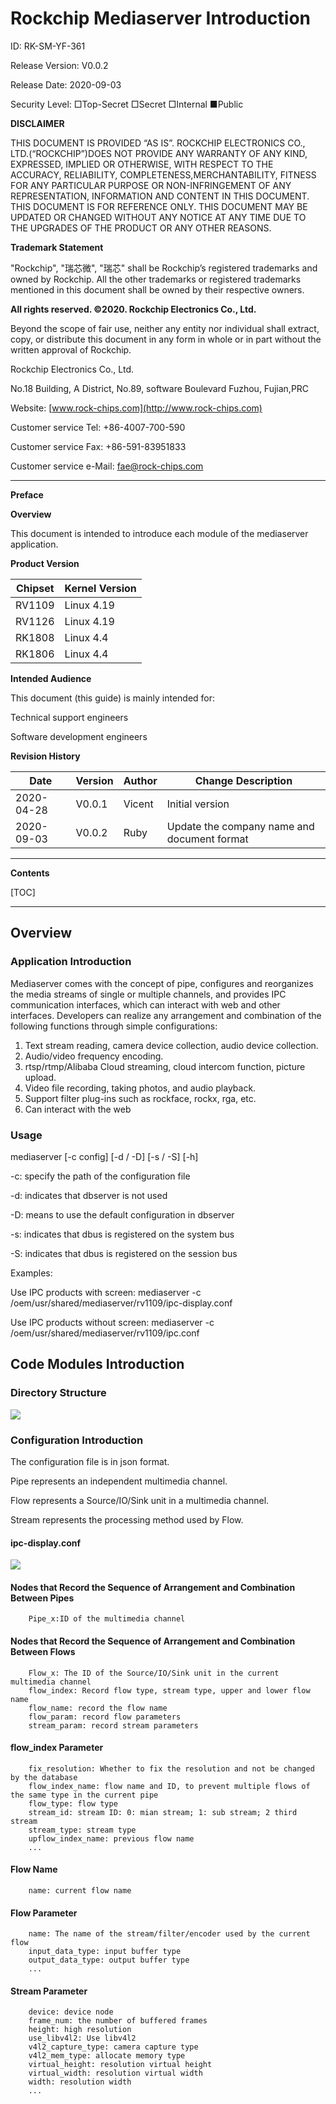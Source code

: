 # Rockchip Mediaserver Introduction

ID: RK-SM-YF-361

Release Version: V0.0.2

Release Date: 2020-09-03

Security Level: □Top-Secret   □Secret   □Internal   ■Public

**DISCLAIMER**

THIS DOCUMENT IS PROVIDED “AS IS”. ROCKCHIP ELECTRONICS CO., LTD.(“ROCKCHIP”)DOES NOT PROVIDE ANY WARRANTY OF ANY KIND, EXPRESSED, IMPLIED OR OTHERWISE, WITH RESPECT TO THE ACCURACY, RELIABILITY, COMPLETENESS,MERCHANTABILITY, FITNESS FOR ANY PARTICULAR PURPOSE OR NON-INFRINGEMENT OF ANY REPRESENTATION, INFORMATION AND CONTENT IN THIS DOCUMENT. THIS DOCUMENT IS FOR REFERENCE ONLY. THIS DOCUMENT MAY BE UPDATED OR CHANGED WITHOUT ANY NOTICE AT ANY TIME DUE TO THE UPGRADES OF THE PRODUCT OR ANY OTHER REASONS.

**Trademark Statement**

"Rockchip", "瑞芯微", "瑞芯" shall be Rockchip’s registered trademarks and owned by Rockchip. All the other trademarks or registered trademarks mentioned in this document shall be owned by their respective owners.

**All rights reserved. ©2020. Rockchip Electronics Co., Ltd.**

Beyond the scope of fair use, neither any entity nor individual shall extract, copy, or distribute this document in any form in whole or in part without the written approval of Rockchip.

Rockchip Electronics Co., Ltd.

No.18 Building, A District, No.89, software Boulevard Fuzhou, Fujian,PRC

Website:     [www.rock-chips.com](http://www.rock-chips.com)

Customer service Tel:  +86-4007-700-590

Customer service Fax:  +86-591-83951833

Customer service e-Mail: fae@rock-chips.com

---

**Preface**

**Overview**

This document is intended to introduce each module of the mediaserver application.

**Product Version**

| **Chipset** | **Kernel Version** |
| ----------- | ------------------ |
| RV1109      | Linux 4.19         |
| RV1126      | Linux 4.19         |
| RK1808      | Linux 4.4          |
| RK1806      | Linux 4.4          |

**Intended Audience**

This document (this guide) is mainly intended for:

Technical support engineers

Software development engineers

**Revision History**

| **Date**   | **Version** | **Author** | **Change Description**                      |
| ---------- | ----------- | :--------- | ------------------------------------------- |
| 2020-04-28 | V0.0.1      | Vicent     | Initial version                             |
| 2020-09-03 | V0.0.2      | Ruby       | Update the company name and document format |

---

**Contents**

[TOC]

---

## Overview

### Application Introduction

Mediaserver comes with the concept of pipe, configures and reorganizes the media streams of single or multiple channels, and provides IPC communication interfaces, which can interact with web and other interfaces.
Developers can realize any arrangement and combination of the following functions through simple configurations:

1. Text stream reading, camera device collection, audio device collection.
2. Audio/video frequency encoding.
3. rtsp/rtmp/Alibaba Cloud streaming, cloud intercom function, picture upload.
4. Video file recording, taking photos, and audio playback.
5. Support filter plug-ins such as rockface, rockx, rga, etc.
6. Can interact with the web

### Usage

mediaserver [-c config] [-d / -D] [-s / -S] [-h]

-c: specify the path of the configuration file

-d: indicates that dbserver is not used

-D: means to use the default configuration in dbserver

-s: indicates that dbus is registered on the system bus

-S: indicates that dbus is registered on the session bus

Examples:

Use IPC products with screen: mediaserver -c /oem/usr/shared/mediaserver/rv1109/ipc-display.conf

Use IPC products without screen: mediaserver -c /oem/usr/shared/mediaserver/rv1109/ipc.conf

## Code Modules Introduction

### Directory Structure

![](resources/mediaserver_dir_EN.png)

### Configuration Introduction

The configuration file is in json format.

Pipe represents an independent multimedia channel.

Flow represents a Source/IO/Sink unit in a multimedia channel.

Stream represents the processing method used by Flow.

#### ipc-display.conf

![](resources/ipc_dispay.png)

#### Nodes that Record the Sequence of Arrangement and Combination Between Pipes

```
    Pipe_x:ID of the multimedia channel
```

#### Nodes that Record the Sequence of Arrangement and Combination Between Flows

```
    Flow_x: The ID of the Source/IO/Sink unit in the current multimedia channel
    flow_index: Record flow type, stream type, upper and lower flow name
    flow_name: record the flow name
    flow_param: record flow parameters
    stream_param: record stream parameters
```

#### flow_index Parameter

```
    fix_resolution: Whether to fix the resolution and not be changed by the database
    flow_index_name: flow name and ID, to prevent multiple flows of the same type in the current pipe
    flow_type: flow type
    stream_id: stream ID: 0: mian stream; 1: sub stream; 2 third stream
    stream_type: stream type
    upflow_index_name: previous flow name
    ...
```

#### Flow Name

```
    name: current flow name
```

#### Flow Parameter

```
    name: The name of the stream/filter/encoder used by the current flow
    input_data_type: input buffer type
    output_data_type: output buffer type
    ...
```

#### Stream Parameter

```
    device: device node
    frame_num: the number of buffered frames
    height: high resolution
    use_libv4l2: Use libv4l2
    v4l2_capture_type: camera capture type
    v4l2_mem_type: allocate memory type
    virtual_height: resolution virtual height
    virtual_width: resolution virtual width
    width: resolution width
    ...
```